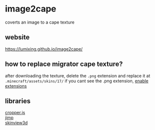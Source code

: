 # image2cape
coverts an image to a cape texture  

## website
https://lumixing.github.io/image2cape/

## how to replace migrator cape texture?
after downloading the texture, delete the `.png` extension and replace it at `.minecraft/assets/skins/17/`
if you cant see the .png extension, [enable extensions](https://i.imgur.com/tSFUnmI.png)

## libraries
[cropper.js](https://github.com/fengyuanchen/cropperjs)  
[jimp](https://github.com/oliver-moran/jimp)  
[skinview3d](https://github.com/bs-community/skinview3d)
